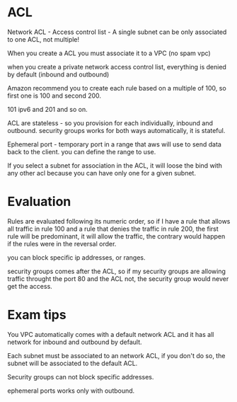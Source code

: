 # ACL

Network ACL - Access control list -
A single subnet can be only associated to one ACL, not multiple!

When you create a ACL you must associate it to a VPC (no spam vpc)

when you create a private network access control list, everything is denied by default (inbound and outbound)

Amazon recommend you to create each rule based on a multiple of 100, so first one is 100 and second 200.

101 ipv6 and 201 and so on.

ACL are stateless - so you provision for each individually, inbound and outbound. security groups works for both ways automatically, it is stateful.

Ephemeral port - temporary port in a range that aws will use to send data back to the client. you can define the range to use. 

If you select a subnet for association in the ACL, it will loose the bind with any other acl because you can have only one for a given subnet.

# Evaluation
Rules are evaluated following its numeric order, so if I have a rule that allows all traffic in rule 100 and a rule that denies the traffic in rule 200, the first rule will be predominant, it will allow the traffic, the contrary would happen if the rules were in the reversal order.

you can block specific ip addresses, or ranges.

security groups comes after the ACL, so if my security groups are allowing traffic throught the port 80 and the ACL not, the security group would never get the access.


# Exam tips
You VPC automatically comes with a default network ACL and it has all network for inbound and outbound by default.

Each subnet must be associated to an network ACL, if you don't do so, the subnet will be associated to the default ACL.

Security groups can not block specific addresses.

ephemeral ports works only with outbound.